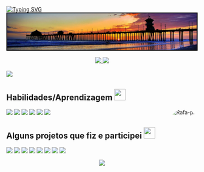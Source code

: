 
[![Typing SVG](https://readme-typing-svg.herokuapp.com?duration=4000&color=8D6E63&lines=Bem-vindo+ao+meu+GitHub!;Aqui+fala+um+dev+Front-End...;...em+eterno+aprendizado!+%F0%9F%98%83)](https://git.io/typing-svg)
![Banner](https://raw.githubusercontent.com/johannbeckerr/johannbeckerr/main/banner.png)

<div align="center">
  <a href="https://github.com/johannbeckerr">
  <img height="170em" src="https://github-readme-stats.vercel.app/api?username=johannbeckerr&show_icons=true&theme=onedark&include_all_commits=true&count_private=true"/>
  <img height="170em" src="https://github-readme-stats.vercel.app/api/top-langs/?username=johannbeckerr&layout=compact&langs_count=7&theme=onedark"/>
</div>  
  
  <br/>
  <div style="display: inline_block">
      <a href="https://www.linkedin.com/in/johann-becker/" target="_blank"><img src="https://img.shields.io/badge/-LinkedIn-%230077B5?style=for-the-badge&logo=linkedin&logoColor=white" target="_blank"></a>
  </div>
  
  ## Habilidades/Aprendizagem <img src = "https://media2.giphy.com/media/QssGEmpkyEOhBCb7e1/giphy.gif?cid=ecf05e47a0n3gi1bfqntqmob8g9aid1oyj2wr3ds3mg700bl&rid=giphy.gif" width = "30px" height="30px"> 

  <div style="display: inline_block">
    <a href="" target="_blank"><img src="https://img.shields.io/badge/HTML5-E34F26?style=for-the-badge&logo=html5&logoColor=white" target="_blank"></a>
    <a href="" target="_blank"><img src="https://img.shields.io/badge/CSS3-1572B6?style=for-the-badge&logo=css3&logoColor=white" target="_blank"></a>
    <a href="" target="_blank"><img src="https://img.shields.io/badge/JavaScript-F7DF1E?style=for-the-badge&logo=javascript&logoColor=black" target="_blank"></a>
    <a href="" target="_blank"><img src="https://img.shields.io/badge/TypeScript-007ACC?style=for-the-badge&logo=typescript&logoColor=white" target="_blank"></a>
    <a href="" target="_blank"><img src="https://img.shields.io/badge/React-20232A?style=for-the-badge&logo=react&logoColor=61DAFB" target="_blank"></a>
    <a href="" target="_blank"><img src="https://img.shields.io/badge/Bootstrap-563D7C?style=for-the-badge&logo=bootstrap&logoColor=white" target="_blank"></a>
    <img align="right" alt="Rafa-pic" height="80" style="border-radius:50px;" src="https://i.giphy.com/media/zOvBKUUEERdNm/giphy.webp">
  </div>
  
  ## Alguns projetos que fiz e participei <img src = "https://media2.giphy.com/media/QssGEmpkyEOhBCb7e1/giphy.gif?cid=ecf05e47a0n3gi1bfqntqmob8g9aid1oyj2wr3ds3mg700bl&rid=giphy.gif" width = "30px" height="30px"> 
  <div style="display: inline_block">
    <a href="https://dark-mode-johann.netlify.app/" target="_blank"><img src="https://img.shields.io/badge/Dark Mode-000?style=for-the-badge" target="_blank"></a>
    <a href="https://landing-page-motorcycles-johann.netlify.app/" target="_blank"><img src="https://img.shields.io/badge/Landing Page Motorcycles-D50000?style=for-the-badge" target="_blank"></a>
    <a href="https://buscador-cep-johann.netlify.app/" target="_blank"><img src="https://img.shields.io/badge/Buscador CEP-AA00FF?style=for-the-badge" target="_blank"></a>
    <a href="https://conversor-moedas-johann.netlify.app/" target="_blank"><img src="https://img.shields.io/badge/Conversor de Moedas-42A5F5?style=for-the-badge" target="_blank"></a>
    <a href="https://toque-de-tangerina-johann.netlify.app/" target="_blank"><img src="https://img.shields.io/badge/Toque de Tangerina-00C853?style=for-the-badge" target="_blank"></a>
    <a href="https://financasimplificada.com.br/" target="_blank"><img src="https://img.shields.io/badge/Finança Simplificada-AA00FF?style=for-the-badge" target="_blank"></a>
    <a href="https://dfnoponto.semob.df.gov.br/" target="_blank"><img src="https://img.shields.io/badge/DFnoPonto-FFD600?style=for-the-badge" target="_blank"></a>
    <a href="https://mobilidade.brb.com.br/passelivre/pages/index.xhtml" target="_blank"><img src="https://img.shields.io/badge/BRB Mobilidade-00B8D4?style=for-the-badge" target="_blank"></a>
  </div>
  
  
  
<p align="center">
  <img  src="https://github.com/johannbeckerr/johannbeckerr/blob/output/github-contribution-grid-snake.svg"/>
</p>  

 

  
  
    
